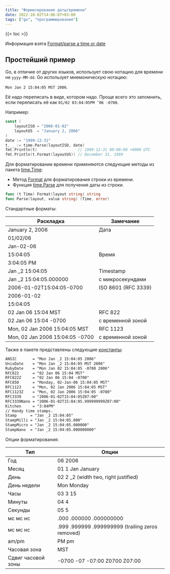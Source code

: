 ```yaml
---
title: "Форматирование даты/времени"
date: 2022-10-02T14:06:07+03:00
tags: ["go", "программирование"]
---
```


{{< toc >}}

Информация взята [Format/parse a time or date](http://yourbasic.org/golang/format-parse-string-time-date-example)

## Простейший пример

Go, в отличие от других языков, использует свою нотацию для времени не `yyyy-MM-dd`. Go использует мнемоническую нотацию:

`Mon Jan 2 15:04:05 MST 2006`.

Её надо переписать в виде, котором надо. Проще всего это запомнить, если переписать её как `01/02 03:04:05PM ‘06 -0700`.

Например:

```go
const (
    layoutISO = "2006-01-02"
    layoutUS  = "January 2, 2006"
)
date := "1999-12-31"
t, _ := time.Parse(layoutISO, date)
fmt.Println(t)                  // 1999-12-31 00:00:00 +0000 UTC
fmt.Println(t.Format(layoutUS)) // December 31, 1999
```

Для форматировании времени применяются следующие методы из пакета [time.Time](https://golang.org/pkg/time/#Time):

* Метод [Format](https://golang.org/pkg/time/#Time.Format) для форматирования строки из времени.
* Функция [time.Parse](https://golang.org/pkg/time/#Parse) для получения даты из строки.

```go
func (t Time) Format(layout string) string
func Parse(layout, value string) (Time, error)
```

Стандартные форматы:

| Раскладка | Замечание |
| - | - |
|January 2, 2006 | Дата |
|01/02/06 | |
|Jan-02-06 | |
|15:04:05 | Время |
|3:04:05 PM | |
|Jan _2 15:04:05 | Timestamp |
|Jan _2 15:04:05.000000 | с микросекундами |
|2006-01-02T15:04:05-0700 | ISO 8601 (RFC 3339) |
|2006-01-02 | |
|15:04:05| |
|02 Jan 06 15:04 MST | RFC 822 |
|02 Jan 06 15:04 -0700 | с временной зоной |
|Mon, 02 Jan 2006 15:04:05 MST | RFC 1123 |
|Mon, 02 Jan 2006 15:04:05 -0700 | с временной зоной |

Также в пакете представлены следующие [константы](https://golang.org/pkg/time/#pkg-constants):

```txt
ANSIC       = "Mon Jan _2 15:04:05 2006"
UnixDate    = "Mon Jan _2 15:04:05 MST 2006"
RubyDate    = "Mon Jan 02 15:04:05 -0700 2006"
RFC822      = "02 Jan 06 15:04 MST"
RFC822Z     = "02 Jan 06 15:04 -0700"
RFC850      = "Monday, 02-Jan-06 15:04:05 MST"
RFC1123     = "Mon, 02 Jan 2006 15:04:05 MST"
RFC1123Z    = "Mon, 02 Jan 2006 15:04:05 -0700"
RFC3339     = "2006-01-02T15:04:05Z07:00"
RFC3339Nano = "2006-01-02T15:04:05.999999999Z07:00"
Kitchen     = "3:04PM"
// Handy time stamps.
Stamp      = "Jan _2 15:04:05"
StampMilli = "Jan _2 15:04:05.000"
StampMicro = "Jan _2 15:04:05.000000"
StampNano  = "Jan _2 15:04:05.000000000"
```

Опции форматирования:

| Тип | Опции |
| - | - |
| Год | 06 2006 |
| Месяц | 01 1 Jan January |
| День | 02 2 _2 (width two, right justified) |
| День недели | Mon Monday |
| Часы | 03 3 15 |
| Минуты | 04 4 |
| Секунды | 05 5 |
| мс мс нс | .000 .000000 .000000000 |
| мс мс нс | .999 .999999 .999999999 (trailing zeros removed) |
| am/pm | PM pm |
| Часовая зона | MST |
| Сдвиг часовой зоны | -0700 -07 -07:00 Z0700 Z07:00 |
